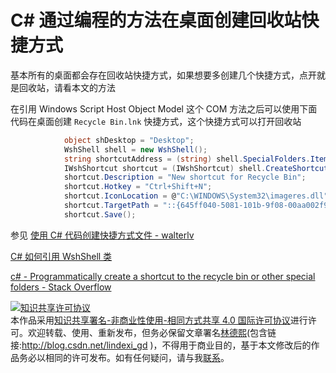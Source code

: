 
# C# 通过编程的方法在桌面创建回收站快捷方式

基本所有的桌面都会存在回收站快捷方式，如果想要多创建几个快捷方式，点开就是回收站，请看本文的方法

<!--more-->



在引用 Windows Script Host Object Model 这个 COM 方法之后可以使用下面代码在桌面创建 `Recycle Bin.lnk` 快捷方式，这个快捷方式可以打开回收站

```csharp
            object shDesktop = "Desktop";
            WshShell shell = new WshShell();
            string shortcutAddress = (string) shell.SpecialFolders.Item(ref shDesktop) + @"\Recycle Bin.lnk";
            IWshShortcut shortcut = (IWshShortcut) shell.CreateShortcut(shortcutAddress);
            shortcut.Description = "New shortcut for Recycle Bin";
            shortcut.Hotkey = "Ctrl+Shift+N";
            shortcut.IconLocation = @"C:\WINDOWS\System32\imageres.dll";
            shortcut.TargetPath = "::{645ff040-5081-101b-9f08-00aa002f954e}";
            shortcut.Save();
```

参见 [使用 C# 代码创建快捷方式文件 - walterlv](https://blog.walterlv.com/post/create-shortcut-file-using-csharp.html )

[C# 如何引用 WshShell 类](https://blog.lindexi.com/post/C-%E5%A6%82%E4%BD%95%E5%BC%95%E7%94%A8-WshShell-%E7%B1%BB.html )

[c# - Programmatically create a shortcut to the recycle bin or other special folders - Stack Overflow](https://stackoverflow.com/a/41825480/6116637 )





<a rel="license" href="http://creativecommons.org/licenses/by-nc-sa/4.0/"><img alt="知识共享许可协议" style="border-width:0" src="https://licensebuttons.net/l/by-nc-sa/4.0/88x31.png" /></a><br />本作品采用<a rel="license" href="http://creativecommons.org/licenses/by-nc-sa/4.0/">知识共享署名-非商业性使用-相同方式共享 4.0 国际许可协议</a>进行许可。欢迎转载、使用、重新发布，但务必保留文章署名[林德熙](http://blog.csdn.net/lindexi_gd)(包含链接:http://blog.csdn.net/lindexi_gd )，不得用于商业目的，基于本文修改后的作品务必以相同的许可发布。如有任何疑问，请与我[联系](mailto:lindexi_gd@163.com)。